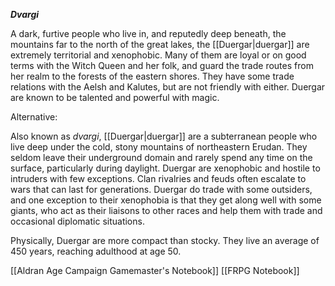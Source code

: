 **_Dvargi_**

A dark, furtive people who live in, and reputedly deep beneath, the mountains far to the north of the great lakes, the [[Duergar|duergar]] are extremely territorial and xenophobic. Many of them are loyal or on good terms with the Witch Queen and her folk, and guard the trade routes from her realm to the forests of the eastern shores. They have some trade relations with the Aelsh and Kalutes, but are not friendly with either. Duergar are known to be talented and powerful with magic.

Alternative:

Also known as *dvargi*, [[Duergar|duergar]] are a subterranean people who live deep under the cold, stony mountains of northeastern Erudan. They seldom leave their underground domain and rarely spend any time on the surface, particularly during daylight. Duergar are xenophobic and hostile to intruders with few exceptions. Clan rivalries and feuds often escalate to wars that can last for generations. Duergar do trade with some outsiders, and one exception to their xenophobia is that they get along well with some giants, who act as their liaisons to other races and help them with trade and occasional diplomatic situations.

Physically, Duergar are more compact than stocky. They live an average of 450 years, reaching adulthood at age 50.

[[Aldran Age Campaign Gamemaster's Notebook]]
[[FRPG Notebook]]